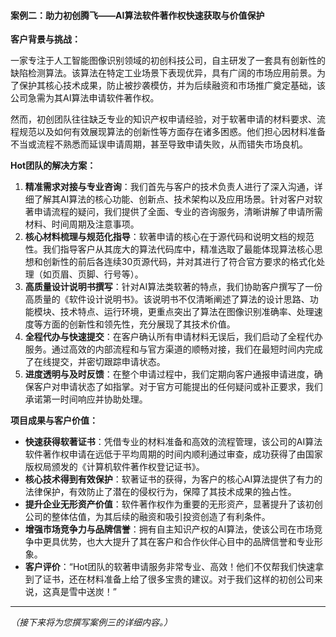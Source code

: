 #### 案例二：助力初创腾飞——AI算法软件著作权快速获取与价值保护

**客户背景与挑战：**

一家专注于人工智能图像识别领域的初创科技公司，自主研发了一套具有创新性的缺陷检测算法。该算法在特定工业场景下表现优异，具有广阔的市场应用前景。为了保护其核心技术成果，防止被抄袭模仿，并为后续融资和市场推广奠定基础，该公司急需为其AI算法申请软件著作权。

然而，初创团队往往缺乏专业的知识产权申请经验，对于软著申请的材料要求、流程规范以及如何有效展现算法的创新性等方面存在诸多困惑。他们担心因材料准备不当或流程不熟悉而延误申请周期，甚至导致申请失败，从而错失市场良机。

**Hot团队的解决方案：**

1.  **精准需求对接与专业咨询**：我们首先与客户的技术负责人进行了深入沟通，详细了解其AI算法的核心功能、创新点、技术架构以及应用场景。针对客户对软著申请流程的疑问，我们提供了全面、专业的咨询服务，清晰讲解了申请所需材料、时间周期及注意事项。
2.  **核心材料梳理与规范化指导**：软著申请的核心在于源代码和说明文档的规范性。我们指导客户从其庞大的算法代码库中，精准选取了最能体现算法核心思想和创新性的前后各连续30页源代码，并对其进行了符合官方要求的格式化处理（如页眉、页脚、行号等）。
3.  **高质量设计说明书撰写**：针对AI算法类软著的特点，我们协助客户撰写了一份高质量的《软件设计说明书》。该说明书不仅清晰阐述了算法的设计思路、功能模块、技术特点、运行环境，更重点突出了算法在图像识别准确率、处理速度等方面的创新性和领先性，充分展现了其技术价值。
4.  **全程代办与快速提交**：在客户确认所有申请材料无误后，我们启动了全程代办服务。通过高效的内部流程和与官方渠道的顺畅对接，我们在最短时间内完成了在线提交，并密切跟踪申请状态。
5.  **进度透明与及时反馈**：在整个申请过程中，我们定期向客户通报申请进度，确保客户对申请状态了如指掌。对于官方可能提出的任何疑问或补正要求，我们承诺第一时间响应并协助处理。

**项目成果与客户价值：**

*   **快速获得软著证书**：凭借专业的材料准备和高效的流程管理，该公司的AI算法软件著作权申请在远低于平均周期的时间内顺利通过审查，成功获得了由国家版权局颁发的《计算机软件著作权登记证书》。
*   **核心技术得到有效保护**：软著证书的获得，为客户的核心AI算法提供了有力的法律保护，有效防止了潜在的侵权行为，保障了其技术成果的独占性。
*   **提升企业无形资产价值**：软件著作权作为重要的无形资产，显著提升了该初创公司的整体估值，为其后续的融资和吸引投资创造了有利条件。
*   **增强市场竞争力与品牌信誉**：拥有自主知识产权的AI算法，使该公司在市场竞争中更具优势，也大大提升了其在客户和合作伙伴心目中的品牌信誉和专业形象。
*   **客户评价**：“Hot团队的软著申请服务非常专业、高效！他们不仅帮我们快速拿到了证书，还在材料准备上给了很多宝贵的建议。对于我们这样的初创公司来说，这真是雪中送炭！”

---

*（接下来将为您撰写案例三的详细内容。）*
